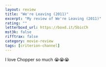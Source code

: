 ```yaml
---
layout: review
title: "We're Leaving (2011)"
excerpt: "My review of We're Leaving (2011)"
rating: ""
letterboxd_url: https://boxd.it/5bicCh
mst3k: false
rifftrax: false
category: movie-review
tags: [criterion-channel]
---
```


I love Chopper so much 😭😭😭
